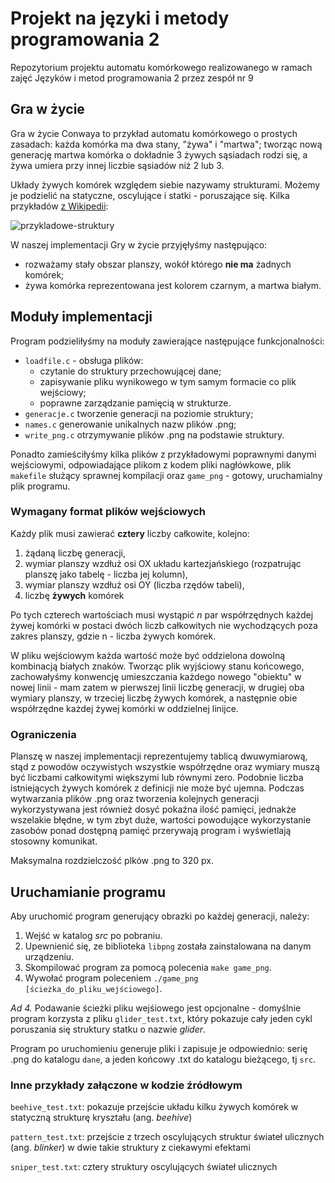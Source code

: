 # Projekt na języki i metody programowania 2 
Repozytorium projektu automatu komórkowego realizowanego w ramach zajęć Języków i metod programowania 2 przez zespół nr 9


## Gra w życie 
Gra w życie Conwaya to przykład automatu komórkowego o prostych zasadach: każda komórka ma dwa stany, "żywa" i "martwa"; tworząc nową generację martwa komórka o dokładnie 3 żywych sąsiadach rodzi się, a żywa umiera przy innej liczbie sąsiadów niż 2 lub 3.

Układy żywych komórek względem siebie nazywamy strukturami. Możemy je podzielić na statyczne, oscylujące i statki - poruszające się.
Kilka przykładów [z Wikipedii](https://en.wikipedia.org/wiki/Conway%27s_Game_of_Life#Examples_of_patterns):

![przykladowe-struktury](https://media.giphy.com/media/4VVZTvTqzRR0BUwNIH/giphy.gif)

W naszej implementacji Gry w życie przyjęłyśmy następująco:
- rozważamy stały obszar planszy, wokół którego **nie ma** żadnych komórek;
- żywa komórka reprezentowana jest kolorem czarnym, a martwa białym.


## Moduły implementacji
Program podzieliłyśmy na moduły zawierające następujące funkcjonalności:
* `loadfile.c` - obsługa plików:
  - czytanie do struktury przechowującej dane;
  - zapisywanie pliku wynikowego w tym samym formacie co plik wejściowy;
  - poprawne zarządzanie pamięcią w strukturze.
* `generacje.c` tworzenie generacji na poziomie struktury;
* `names.c` generowanie unikalnych nazw plików .png;
* `write_png.c` otrzymywanie plików .png na podstawie struktury.

Ponadto zamieściłyśmy kilka plików z przykładowymi poprawnymi danymi wejściowymi, odpowiadające plikom z kodem pliki nagłówkowe, plik `makefile` służący sprawnej kompilacji oraz `game_png` - gotowy, uruchamialny plik programu.

### Wymagany format plików wejściowych
Każdy plik musi zawierać **cztery** liczby całkowite, kolejno: 
1. żądaną liczbę generacji,
2. wymiar planszy wzdłuż osi OX układu kartezjańskiego (rozpatrując planszę jako tabelę - liczba jej kolumn), 
3. wymiar planszy wzdłuż osi OY (liczba rzędów tabeli),
4. liczbę **żywych** komórek

Po tych czterech wartościach musi wystąpić *n* par współrzędnych każdej żywej komórki w postaci dwóch liczb całkowitych nie wychodzących poza zakres planszy, gdzie n - liczba żywych komórek.

W pliku wejściowym każda wartość może być oddzielona dowolną kombinacją białych znaków. 
Tworząc plik wyjściowy stanu końcowego, zachowałyśmy konwencję umieszczania każdego nowego "obiektu" w nowej linii - mam zatem w pierwszej linii liczbę generacji, w drugiej oba wymiary planszy, w trzeciej liczbę żywych komórek, a następnie obie współrzędne każdej żywej komórki w oddzielnej linijce.

### Ograniczenia
Planszę w naszej implementacji reprezentujemy tablicą dwuwymiarową, stąd z powodów oczywistych wszystkie współrzędne oraz wymiary muszą być liczbami całkowitymi większymi lub równymi zero. Podobnie liczba istniejących żywych komórek z definicji nie może być ujemna.
Podczas wytwarzania plików .png oraz tworzenia kolejnych generacji wykorzystywana jest również dosyć pokaźna ilość pamięci, jednakże wszelakie błędne, w tym zbyt duże, wartości powodujące wykorzystanie zasobów ponad dostępną pamięć przerywają program i wyświetlają stosowny komunikat.

Maksymalna rozdzielczość plków .png to 320 px.


## Uruchamianie programu
Aby uruchomić program generujący obrazki po każdej generacji, należy:
1. Wejść w katalog *src* po pobraniu.
2. Upewnienić się, ze biblioteka `libpng` została zainstalowana na danym urządzeniu.
3. Skompilować program za pomocą polecenia `make game_png`.
4. Wywołać program poleceniem `./game_png [ścieżka_do_pliku_wejściowego]`.

_Ad 4._ Podawanie ścieżki pliku wejśiowego jest opcjonalne - domyślnie program korzysta z pliku `glider_test.txt`, który pokazuje cały jeden cykl poruszania się struktury statku o nazwie *glider*.

Program po uruchomieniu generuje pliki i zapisuje je odpowiednio: serię .png do katalogu `dane`, a jeden końcowy .txt do katalogu bieżącego, tj `src`.

### Inne przykłady załączone w kodzie źródłowym
`beehive_test.txt`: pokazuje przejście układu kilku żywych komórek w statyczną strukturę kryształu (ang. *beehive*)

`pattern_test.txt`: przejście z trzech oscylujących struktur świateł ulicznych (ang. *blinker*) w dwie takie struktury z ciekawymi efektami 

`sniper_test.txt`: cztery struktury oscylujących świateł ulicznych

